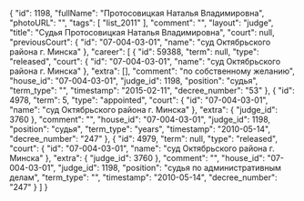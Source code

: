 {
    "id": 1198,
    "fullName": "Протосовицкая Наталья Владимировна",
    "photoURL": "",
    "tags": [
        "list_2011"
    ],
    "comment": "",
    "layout": "judge",
    "title": "Судья Протосовицкая Наталья Владимировна",
    "court": null,
    "previousCourt": {
        "id": "07-004-03-01",
        "name": "суд Октябрьского района г. Минска"
    },
    "career": [
        {
            "id": 59388,
            "term": null,
            "type": "released",
            "court": {
                "id": "07-004-03-01",
                "name": "суд Октябрьского района г. Минска"
            },
            "extra": [],
            "comment": "по собственному желанию",
            "house_id": "07-004-03-01",
            "judge_id": 1198,
            "position": "судья",
            "term_type": "",
            "timestamp": "2015-02-11",
            "decree_number": "53"
        },
        {
            "id": 4978,
            "term": 5,
            "type": "appointed",
            "court": {
                "id": "07-004-03-01",
                "name": "суд Октябрьского района г. Минска"
            },
            "extra": {
                "judge_id": 3760
            },
            "comment": "",
            "house_id": "07-004-03-01",
            "judge_id": 1198,
            "position": "судья",
            "term_type": "years",
            "timestamp": "2010-05-14",
            "decree_number": "247"
        },
        {
            "id": 4979,
            "term": null,
            "type": "released",
            "court": {
                "id": "07-004-03-01",
                "name": "суд Октябрьского района г. Минска"
            },
            "extra": {
                "judge_id": 3760
            },
            "comment": "",
            "house_id": "07-004-03-01",
            "judge_id": 1198,
            "position": "судья по административным делам",
            "term_type": "",
            "timestamp": "2010-05-14",
            "decree_number": "247"
        }
    ]
}